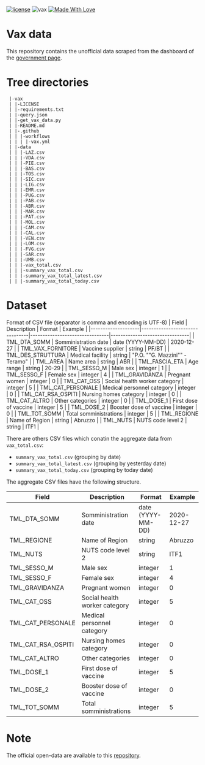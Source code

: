 [![license](https://img.shields.io/github/license/slarosa/vax.svg)](https://github.com/slarosa/vax/blob/main/LICENSE.md)
![vax](https://github.com/slarosa/vax/workflows/vax-github-actions/badge.svg)
[![Made With Love](https://img.shields.io/badge/Made%20With-Love-orange.svg)](https://github.com/chetanraj/awesome-github-badges)
<!--![visitor badge](https://visitor-badge.glitch.me/badge?page_id=slarosa.vax)-->



# Vax data
This repository contains the unofficial data scraped from the dashboard of the [government
page](https://app.powerbi.com/view?r=eyJrIjoiMzg4YmI5NDQtZDM5ZC00ZTIyLTgxN2MtOTBkMWM4MTUyYTg0IiwidCI6ImFmZDBhNzVjLTg2NzEtNGNjZS05MDYxLTJjYTBkOTJlNDIyZiIsImMiOjh9&fbclid=IwAR0xF1jrq3kDmC0Emy3bDC5sikCEQxdMYbGr0ZfqYxNuQC7jKaGVHmHD5nk). 


# Tree directories
```
 |-vax
 | |-LICENSE
 | |-requirements.txt
 | |-query.json
 | |-get_vax_data.py
 | |-README.md
 | |-.github
 | | |-workflows
 | | | |-vax.yml
 | |-data
 | | |-LAZ.csv
 | | |-VDA.csv
 | | |-PIE.csv
 | | |-BAS.csv
 | | |-TOS.csv
 | | |-SIC.csv
 | | |-LIG.csv
 | | |-EMR.csv
 | | |-PUG.csv
 | | |-PAB.csv
 | | |-ABR.csv
 | | |-MAR.csv
 | | |-PAT.csv
 | | |-MOL.csv
 | | |-CAM.csv
 | | |-CAL.csv
 | | |-VEN.csv
 | | |-LOM.csv
 | | |-FVG.csv
 | | |-SAR.csv
 | | |-UMB.csv
 | | |-vax_total.csv
 | | |-summary_vax_total.csv
 | | |-summary_vax_total_latest.csv
 | | |-summary_vax_total_today.csv
```

# Dataset
Format of CSV file (separator is comma and encoding is UTF-8)
| Field              | Description                    | Format                         | Example                        |
|--------------------|--------------------------------|--------------------------------|--------------------------------|
| TML_DTA_SOMM       | Somministration date           | date (YYYY-MM-DD)              | 2020-12-27                     |
| TML_VAX_FORNITORE  | Vaccine supplier               | string                         | PF/BT                          |
| TML_DES_STRUTTURA  | Medical facility               | string                         | "P.O. ""G. Mazzini"" - Teramo" |
| TML_AREA           | Name area                      | string                         | ABR                            |
| TML_FASCIA_ETA     | Age range                      | string                         | 20-29                          |
| TML_SESSO_M        | Male sex                       | integer                        | 1                              |
| TML_SESSO_F        | Female sex                     | integer                        | 4                              |
| TML_GRAVIDANZA     | Pregnant women                 | integer                        | 0                              |
| TML_CAT_OSS        | Social health worker category  | integer                        | 5                              |
| TML_CAT_PERSONALE  | Medical personnel category     | integer                        | 0                              |
| TML_CAT_RSA_OSPITI | Nursing homes category         | integer                        | 0                              |
| TML_CAT_ALTRO      | Other categories               | integer                        | 0                              |
| TML_DOSE_1         | First dose of vaccine          | integer                        | 5                              |
| TML_DOSE_2         | Booster dose of vaccine        | integer                        | 0                              |
| TML_TOT_SOMM       | Total somministrations         | integer                        | 5                              |
| TML_REGIONE        | Name of Region                 | string                         | Abruzzo                        |
| TML_NUTS           | NUTS code level 2              | string                         | ITF1                           |


There are others CSV files which conatin the aggregate data from ```vax_total.csv```:
* ```summary_vax_total.csv``` (grouping by date)
* ```summary_vax_total_latest.csv``` (grouping by yesterday date)
* ```summary_vax_total_today.csv``` (grouping by today date)

The aggregate CSV files have the following structure.

| Field              | Description                    | Format                         | Example                        |
|--------------------|--------------------------------|--------------------------------|--------------------------------|
| TML_DTA_SOMM       | Somministration date           | date (YYYY-MM-DD)              | 2020-12-27                     |
| TML_REGIONE        | Name of Region                 | string                         | Abruzzo                        |
| TML_NUTS           | NUTS code level 2              | string                         | ITF1                           |
| TML_SESSO_M        | Male sex                       | integer                        | 1                              |
| TML_SESSO_F        | Female sex                     | integer                        | 4                              |
| TML_GRAVIDANZA     | Pregnant women                 | integer                        | 0                              |
| TML_CAT_OSS        | Social health worker category  | integer                        | 5                              |
| TML_CAT_PERSONALE  | Medical personnel category     | integer                        | 0                              |
| TML_CAT_RSA_OSPITI | Nursing homes category         | integer                        | 0                              |
| TML_CAT_ALTRO      | Other categories               | integer                        | 0                              |
| TML_DOSE_1         | First dose of vaccine          | integer                        | 5                              |
| TML_DOSE_2         | Booster dose of vaccine        | integer                        | 0                              |
| TML_TOT_SOMM       | Total somministrations         | integer                        | 5                              |


# Note
The official open-data are available to this [repository](https://github.com/italia/covid19-opendata-vaccini).
